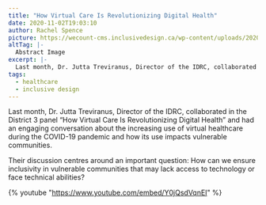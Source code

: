 ```yaml
---
title: "How Virtual Care Is Revolutionizing Digital Health"
date: 2020-11-02T19:03:10
author: Rachel Spence
picture: https://wecount-cms.inclusivedesign.ca/wp-content/uploads/2020/06/ricardo-gomez-angel-2mjl2uvz9ic-unsplash-scaled.jpg
altTag: |-
  Abstract Image
excerpt: |-
  Last month, Dr. Jutta Treviranus, Director of the IDRC, collaborated in the District 3 panel “How Virtual Care Is Revolutionizing Digital Health” and had an engaging conversation about…
tags:
  - healthcare
  - inclusive design
---
```

Last month, Dr. Jutta Treviranus, Director of the IDRC, collaborated in the District 3 panel “How Virtual Care Is Revolutionizing Digital Health” and had an engaging conversation about the increasing use of virtual healthcare during the COVID-19 pandemic and how its use impacts vulnerable communities.

Their discussion centres around an important question: How can we ensure inclusivity in vulnerable communities that may lack access to technology or face technical abilities?

{% youtube "https://www.youtube.com/embed/Y0jQsdVqnEI" %}
